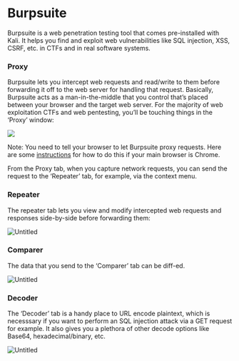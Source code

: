 # Burpsuite

Burpsuite is a web penetration testing tool that comes pre-installed with Kali. It helps you find and exploit web vulnerabilities like SQL injection, XSS, CSRF, etc. in CTFs and in real software systems.

### Proxy

Burpsuite lets you intercept web requests and read/write to them before forwarding it off to the web server for handling that request. Basically, Burpsuite acts as a man-in-the-middle that you control that’s placed between your browser and the target web server. For the majority of web exploitation CTFs and web pentesting, you’ll be touching things in the ‘Proxy’ window:

![](https://s3.us-west-2.amazonaws.com/secure.notion-static.com/db63de44-de49-4fe5-949d-7d59c7f025d8/Untitled.png?X-Amz-Algorithm=AWS4-HMAC-SHA256&X-Amz-Content-Sha256=UNSIGNED-PAYLOAD&X-Amz-Credential=AKIAT73L2G45EIPT3X45%2F20220410%2Fus-west-2%2Fs3%2Faws4_request&X-Amz-Date=20220410T013941Z&X-Amz-Expires=86400&X-Amz-Signature=0983b33518a2f12a18371522851cfa165337fb08357de2ab357fc0ce27ea296c&X-Amz-SignedHeaders=host&response-content-disposition=filename%20%3D%22Untitled.png%22&x-id=GetObject)

Note: You need to tell your browser to let Burpsuite proxy requests. Here are some [instructions](https://subscription.packtpub.com/book/networking-and-servers/9781788994064/2/ch02lvl1sec19/setting-up-chrome-to-work-with-burp-suite-http-and-https) for how to do this if your main browser is Chrome. 

From the Proxy tab, when you capture network requests, you can send the request to the ‘Repeater’ tab, for example, via the context menu.

### Repeater

The repeater tab lets you view and modify intercepted web requests and responses side-by-side before forwarding them:

![Untitled](https://s3.us-west-2.amazonaws.com/secure.notion-static.com/62bb174a-c9e5-4b4e-a555-841112bfbdd6/Untitled.png?X-Amz-Algorithm=AWS4-HMAC-SHA256&X-Amz-Content-Sha256=UNSIGNED-PAYLOAD&X-Amz-Credential=AKIAT73L2G45EIPT3X45%2F20220410%2Fus-west-2%2Fs3%2Faws4_request&X-Amz-Date=20220410T014015Z&X-Amz-Expires=86400&X-Amz-Signature=546c883cdb911e57e74d2aae81bf6be3b8c3391d6b45446e0f6d1240cecdd3d9&X-Amz-SignedHeaders=host&response-content-disposition=filename%20%3D%22Untitled.png%22&x-id=GetObject)

### Comparer

The data that you send to the ‘Comparer’ tab can be diff-ed.

![Untitled](https://s3.us-west-2.amazonaws.com/secure.notion-static.com/875891bf-e1df-4951-936f-89114a6fb1aa/Untitled.png?X-Amz-Algorithm=AWS4-HMAC-SHA256&X-Amz-Content-Sha256=UNSIGNED-PAYLOAD&X-Amz-Credential=AKIAT73L2G45EIPT3X45%2F20220410%2Fus-west-2%2Fs3%2Faws4_request&X-Amz-Date=20220410T014023Z&X-Amz-Expires=86400&X-Amz-Signature=6e293467cd9c73ef7ce2197fa004663e02ba0b478645bc4c0eefd588a280a7f7&X-Amz-SignedHeaders=host&response-content-disposition=filename%20%3D%22Untitled.png%22&x-id=GetObject)

### Decoder

The ‘Decoder’ tab is a handy place to URL encode plaintext, which is necesssary if you want to perform an SQL injection attack via a GET request for example. It also gives you a plethora of other decode options like Base64, hexadecimal/binary, etc. 

![Untitled](https://s3.us-west-2.amazonaws.com/secure.notion-static.com/f7b1b00c-7ad4-4189-b7c2-37b7a14975eb/Untitled.png?X-Amz-Algorithm=AWS4-HMAC-SHA256&X-Amz-Content-Sha256=UNSIGNED-PAYLOAD&X-Amz-Credential=AKIAT73L2G45EIPT3X45%2F20220410%2Fus-west-2%2Fs3%2Faws4_request&X-Amz-Date=20220410T014025Z&X-Amz-Expires=86400&X-Amz-Signature=8c9d3b72afcbc243553113c3f1abaad0cdad07e23a1ad65dd48e9e8e517c0fa8&X-Amz-SignedHeaders=host&response-content-disposition=filename%20%3D%22Untitled.png%22&x-id=GetObject)
